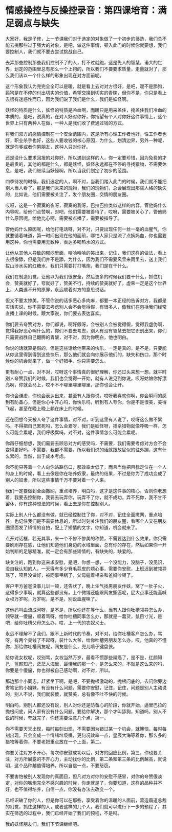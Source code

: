 # 情感操控与反操控录音：第四课培育：满足弱点与缺失

大家好，我是子修，上一节课我们对于选定的对象做了一个初步的筛选，我们总不能去挑那些过于强大的对象，是吧，做这件事情，顿入此门的时候你就要想，我们要控制人，我们就不要去尝试挑战自己。

去弄那些控制那些我们控制不了的人，打不过就跑，这是先人的智慧，诺大的世界，划定的范围里总有那么一个上钩的，所以我们不要要求质量，走量就对了，那么我们该以一个什么样的形象出现在对方面前呢。

这个形象我认为完完全全可以是暖，就是看上去对对方很好，是吧，暖不是舔狗，舔狗是在不停的付出切实的价值，希望交换到切实的青睐，但你不是，你只是看上去很有迷惑性而已，因为我们说了我们是什么，我们是妖怪啊。

妖怪的特质是什么，妖怪的特质是冷血啊，而暖只是用来盖住，掩盖住我们冷血的本质的，是吧，说真的，在对人好对你好，你指望有个人对你好这件事情上，这个世界上只有两种人在做，一种人是我们收了费通过钱的方式。

将我们双方的感情控制在一个安全范围内，这是所有心理工作者也好，性工作者也好，职业杀手也好，这些人要收钱的核心原因，为什么，划清边界，另外一种呢，就是你爹或者你男朋友，这种人只对你好。

还是没什么要求回报的对你好，所以遇到这样的人，你一定要珍惜，因为免费的才是最贵的，其他的都是什么，都是妖怪，妖怪永远都在不停的寻找猎物，不需要休息，是吧，我们继续当妖怪啊，所以当我们划定了初步的范围。

四季待发的时候，我们选定的人，啊不对，当我们踏入此门的时候，我们就不能把别人当人看了，那是我们未来的玩物，我们的玩物们，总会展现出那些人格的缺失的，比如说，他们需要被关注了，发个朋友圈，交情的朋友圈。

哎呀，这是一个寂寞的夜呀，寂寞的我呀，巴拉巴拉类似这样的内容，管他妈什么内容呢，给他们点赞啊，对吧，他们需要被善待了，哎呀，需要被关心了，管他妈什么原因呢，给他比心啊，需要被点播了，需要被指导了。

管他妈什么原因呢，给他打电话呀，对不对，只要出现任何一丝一毫的血腥气，你就要循着味道，第一时间出现在他的面前，哪怕人家只是流了点姨妈血，你也需要用这种，你也需要用无数种，表达多喝热水的方式。

让他从其他人导致的郁闷里面，哈哈哈哈的笑出来，记住，我们这样的做法，看上去很像舔，但是我们并不是舔，为什么，因为我们不需要风里来雨里去，送上我们拔山涉水买的红糖水，我们只需要打打嘴炮，我们是在干什么。

我们在制造幻觉，让他以为我们很安全，然后更多的时候我们要干什么，抓住机会，赞美就好了，夸就好了，赞美不行，持续的赞美就好了，虚荣一定是这个世界上，人类逃不开的原罪，永远顺着对方的意思说话。

但又不要太惨美，不管你说的话多恶心多肉麻，都要一本正经的告诉对方，我都是实话实说，你不需要去考虑别人会不会觉得假，有很多人，像我们在包括我们经常直播上课的时候，跟大家说，你们要去表达喜欢。

你们要去夸赞对方，你们都说，啊好假呀，会被别人会被觉得假，觉得我虚伪啊，觉得我好恶心啊什么的，你们不要去考虑，别人有没有智慧去把它识别出来，你们只需要战胜自己翻腾的胃酸，对不对，因为你明白，他也明白。

你说的话就算是假的，但是这些话给他带来的快乐，一定是真的，是不是，只要能从你这里得到得到这些快乐，那么他们就会向你展示他们的，缺失和伤口，那个时候你的机会就来了，做一个好猎手，你只需要怎么。

更有耐心一点，对不对，哎呀这个事情真的很好理解，你还过头来想一想，就平时别人夸赞我们的时候，我们也会觉得一开始，就有人说见到你说，哎呀姑娘你好漂亮啊，你就会马上，哎不不不哪里哪里哪里，那你也会让开。

你也会谦虚，你也会表达出来，甚至有人跟你说，哎呀我喜欢你啊，你会瞬间的感到有防备心，但是你心中开心吗，你快乐吗，听到有人夸你，你是不是很美，美得飞起，甚至在晚上晚上躺在床上的时候。

还在回想今天被人夸了这件事情，对不对，听到这里有人说了，哎呀这么做不累吗，不得把自己累死吗，怎么会累呀，我们是妖怪呀，捕杀猎物就像呼吸一样，怎么可能会累呢，我们呼吸累吗，对不对，这件事情怎么可能会累呢。

你再仔细想想，我们需要去顾忌对方的感受吗，不需要，我们需要考虑对方会不会变得更好吗，不需要，我都不需要，所以我们说的话就跟放屁似的往外蹦，这有什么累的，当然，出于成本考虑。

你不能只等着一个人向你站路伤口，那效率太低了，而且当你把目标定位在一个人的身上的时候，看上去像是你在培养奴隶，最终的结果，不过是你为了成功变成了别人的奴隶，所以这些事情千万不要对着一个人来。

我们一定要做到全面撒网，重点培养，明白吗，这才是这件事的核心，否则你老想着，我要去控制你，我要去玩弄你，玩弄不了你，就不成功，弄不死你，我不甘不罢休，你有这种想法的时候，看上去是你在控制别人。

实际上别人什么都没有做，就已经控制住了你，对不对，记住全面撒网，重点培养，也记住我们是不需要休息的，所以时刻关注我们的朋友圈，看哪个人又在朋友圈里面发了矫情的自拍，配上了矫情的文字，你知道，机会就来了。

点开对话框，若无其事，来一个不惨不惨美的称赞，不需要达到什么效果，你只需要刷刷存在感，让他们知道他们身边的水域里面，总有你的存在，然后如果你一开始判断的足够精准，就一定会有那些矫情的，有缺失的，缺爱的。

缺关注的，跑到你这来求安慰，是吧，你想一想，一个没能力，没脑子，没见识，没自我认知的人，一天得有多少脊毛蒜皮的烦心事，需要你安慰，上班迟到被领导骂了，项目没做好，被同事甩锅了，父母逼着相亲和爸妈吵架了。

客户甲方爸爸没事儿训一顿，还告状了，晚上生气找男朋友作妖，窝了一肚子火，这得多少事啊，就算这些都没有，上个微博还能跟网友撕逼呢，屁大点事还能高喊女权万岁呢，万岁呢，是不是，别说血腥味了。

这他妈叫血流成河呀，是不是，所以你还在等什么，当有人跟你吐槽领导怎么办，领导就一傻逼，顺着骂呀，给你吐槽同事怎么办，那就是一蠢货，鼠目寸光，是吧，给你吐槽父母怎么办，哎，上一代的农奴义士。

永远不理解不了我们，跟不上新时代的节奏，对不对，给你吐槽客户怎么办，骂呀，有两个臭钱了不起呀，装什么大爷，给你吐槽男朋友怎么办，哎，他真的不懂你，那给你吐槽网友呢，网友是什么，兜儿喷子键盘侠。

给你说女权呢，哎别骂，女权当然万岁，最看不惯那些屌癌了，是不是，红颜知己，蓝颜知己，茫茫人海里，最懂我的那一个，是怎么来的，不就是这么来的吗，你要是个傻逼，你也得被自己感动啊，对不对，所以。

那边那个小同志，赶紧坐下啊，是吧，不要抛根激动的，抛根问底的，去问你旁边寄笔记的小姐妹，有没有什么问题，需要你安慰，记住，记住，问题是别人主动说的，别人不说，我们就装傻，就赞美，总有像不吐不快的时候。

明白吗，别别人都还没有说，别人对你还是防备心的阶段，你就开始，逼里巴拉的抛根问底，问人家有没有什么问题，要给你解决，那个才叫舔狗，知道吗，别人不说的时候，夸就完了，你还需要注意几个点，第一。

你不需要天天出现，每时每刻出现，不需要因为错过某一个机会，就懊恼，每时每刻出现，只会变成一个情绪垃圾桶，更何况效率一点，星辰大海等着你，那么多的猎物等着你，不要老把重点放在一个上面，第二。

你要关注对方不开心，每次你安慰成功以后，对方的回应比例，第三，你也要关注，对方所展露的不开心力，主动找你的比例，第二条和第三条的比例越高，就说明，这个品种越值得培养，所以自信一点，不要怒窃。

不要害怕被别人发现你的真面目，但凡对方对你的安慰不感冒，对你的夸赞很淡定，对你的嘴炮完全不感兴趣的时候，你走就是了，你要知道，这样的品种并不好，也不值得培养，自信一点，你没有办法去改变一个。

已经识破了你的人，但是你可以在那些，享受着你的温暖的人面前，营造霸道总裁的幻觉，抓住这样的人，或者这样的几个人，我们就可以进行下一步的预程了，其实在筛选的过程中，我们已经开始了我们的预程，不是吗。

我的妖怪朋友们，我们下节课继续吧。